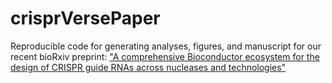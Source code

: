 # crisprVersePaper

Reproducible code for generating analyses, figures, and manuscript for our recent bioRxiv preprint: ["A comprehensive Bioconductor ecosystem for the design of CRISPR guide RNAs across nucleases and technologies"](https://www.biorxiv.org/content/10.1101/2022.04.21.488824v2)

